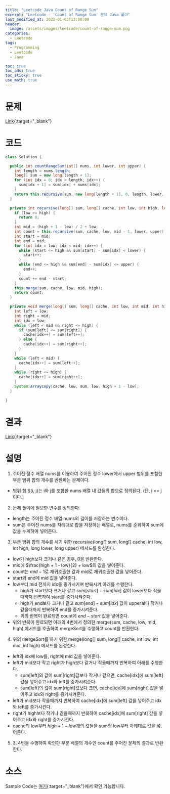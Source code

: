 ```yaml
---
title: "Leetcode Java Count of Range Sum"
excerpt: "Leetcode - 'Count of Range Sum' 문제 Java 풀이"
last_modified_at: 2022-01-03T13:00:00
header:
  image: /assets/images/leetcode/count-of-range-sum.png
categories:
  - Leetcode
tags:
  - Programming
  - Leetcode
  - Java

toc: true
toc_ads: true
toc_sticky: true
use_math: true
---
```

# 문제
[Link](https://leetcode.com/problems/count-of-range-sum/){:target="_blank"}

# 코드
```java
class Solution {

  public int countRangeSum(int[] nums, int lower, int upper) {
    int length = nums.length;
    long[] sum = new long[length + 1];
    for (int idx = 0; idx < length; idx++) {
      sum[idx + 1] = sum[idx] + nums[idx];
    }
    return this.recursive(sum, new long[length + 1], 0, length, lower, upper);
  }

  private int recursive(long[] sum, long[] cache, int low, int high, long lower, long upper) {
    if (low >= high) {
      return 0;
    }
    int mid = (high + 1 - low) / 2 + low;
    int count = this.recursive(sum, cache, low, mid - 1, lower, upper) + this.recursive(sum, cache, mid, high, lower, upper);
    int start = mid;
    int end = mid;
    for (int idx = low; idx < mid; idx++) {
      while (start <= high && sum[start] - sum[idx] < lower) {
        start++;
      }
      while (end <= high && sum[end] - sum[idx] <= upper) {
        end++;
      }
      count += end - start;
    }
    this.merge(sum, cache, low, mid, high);
    return count;
  }

  private void merge(long[] sum, long[] cache, int low, int mid, int high) {
    int left = low;
    int right = mid;
    int idx = low;
    while (left < mid && right <= high) {
      if (sum[left] <= sum[right]) {
        cache[idx++] = sum[left++];
      } else {
        cache[idx++] = sum[right++];
      }
    }
    while (left < mid) {
      cache[idx++] = sum[left++];
    }
    while (right <= high) {
      cache[idx++] = sum[right++];
    }
    System.arraycopy(cache, low, sum, low, high + 1 - low);
  }

}
```

# 결과
[Link](https://leetcode.com/submissions/detail/611895239/){:target="_blank"}

# 설명
1. 주어진 정수 배열 nums를 이용하여 주어진 정수 lower에서 upper 범위를 포함한 부분 범위 합의 개수를 반환하는 문제이다.
- 범위 합 S(i, j)는 i와 j를 포함한 nums 배열 내 값들의 합으로 정의된다. (단, i <= j이다.)

2. 문제 풀이에 필요한 변수를 정의한다.
- length는 주어진 정수 배열 nums의 길이를 저장하는 변수이다.
- sum은 주어진 nums를 차례대로 합을 저장하는 배열로, nums를 순회하여 sum에 값을 누계하여 넣어준다.

3. 부분 범위 합의 개수를 세기 위한 recursive(long[] sum, long[] cache, int low, int high, long lower, long upper) 메서드를 완성한다.
- low가 high보다 크거나 같은 경우, 0을 반환한다.
- mid에 $\frac{high + 1 - low}{2} + low$의 값을 넣어준다.
- count는 $mid - 1$로 재귀호출한 값과 mid로 재귀호출한 값을 넣어준다.
- start와 end에 mid 값을 넣어준다.
- low부터 mid 전까지 idx를 증가시키며 반복시켜 아래를 수행한다.
  - high가 start보다 크거나 같고 $sum[start] - sum[idx]$ 값이 lower보다 작을때까지 반복하여 start를 증가시켜준다.
  - high가 end보다 크거나 같고 $sum[end] - sum[idx]$ 값이 upper보다 작거나 같을때까지 반복하여 end를 증가시켜준다.
  - 위의 반복이 완료되면 count에 $end - start$ 값을 넣어준다.
- 위의 반복이 완료되면 아래의 4번에서 정의한 merge(sum, cache, low, mid, high) 메서드를 호출하여 mergeSort를 수행하고 count를 반환한다.

4. 위의 mergeSort를 하기 위한 merge(long[] sum, long[] cache, int low, int mid, int high) 메서드를 완성한다.
- left와 idx에 low를, right에 mid 값을 넣어준다.
- left가 mid보다 작고 right가 high보다 같거나 작을때까지 반복하여 아래를 수행한다.
  - sum[left]의 값이 sum[right]값보다 작거나 같으면, cache[idx]에 sum[left] 값을 넣어주고 idx와 left를 증가시켜준다.
  - sum[left]의 값이 sum[right]값보다 크면, cache[idx]에 sum[right] 값을 넣어주고 idx와 right를 증가시켜준다.
- left가 mid보다 작을때까지 반복하여 cache[idx]에 sum[left] 값을 넣어주고 idx와 left를 증가시킨다.
- right가 high보다 작거나 같을때까지 반복하여 cache[idx]에 sum[right] 값을 넣어주고 idx와 right를 증가시킨다.
- cache의 low부터 $high + 1 - low$개의 값들을 sum의 low부터 차례대로 값을 넣어준다.

5. 3, 4번을 수행하여 확인한 부분 배열의 개수인 count를 주어진 문제의 결과로 반환한다.

# 소스
Sample Code는 [여기](https://github.com/GracefulSoul/leetcode/blob/master/src/main/java/gracefulsoul/problems/CountOfRangeSum.java){:target="_blank"}에서 확인 가능합니다.